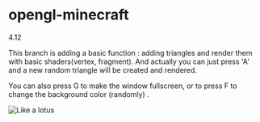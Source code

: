 # opengl-minecraft
4.12 

This branch is adding a basic function : adding triangles and render them with basic shaders(vertex, fragment). 
And actually you can just press 'A' and a new random triangle will be created and rendered.

You can also press G to make the window fullscreen, or to press F to change the background color (randomly) .

![Like a lotus](https://user-images.githubusercontent.com/116529408/231423627-129dcba3-fa8d-4007-9237-a26cb7a5f053.png)
